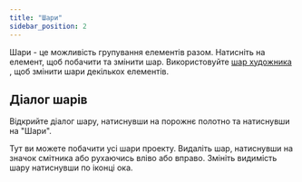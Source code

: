 ```yaml
---
title: "Шари"
sidebar_position: 2
---
```


Шари - це можливість групування елементів разом. Натисніть на елемент, щоб побачити та змінити шар. Використовуйте [шар художника](painters/layer.md) , щоб змінити шари декількох елементів.

## Діалог шарів

Відкрийте діалог шару, натиснувши на порожнє полотно та натиснувши на "Шари".

Тут ви можете побачити усі шари проекту. Видаліть шар, натиснувши на значок смітника або рухаючись вліво або вправо. Змініть видимість шару натиснувши по іконці ока.
